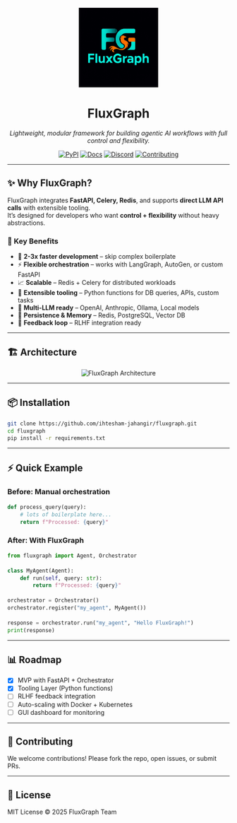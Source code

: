 <p align="center">
  <img src="logo.jpeg" alt="FluxGraph Logo" width="180"/>
</p>

<h1 align="center">FluxGraph</h1>

<p align="center">
  <i>Lightweight, modular framework for building agentic AI workflows with full control and flexibility.</i>
</p>

<p align="center">
  <a href="https://pypi.org/project/fluxgraph/"><img src="https://img.shields.io/pypi/v/fluxgraph?color=blue" alt="PyPI"/></a>
  <a href="#"><img src="https://img.shields.io/badge/docs-available-brightgreen" alt="Docs"/></a>
  <a href="#"><img src="https://img.shields.io/discord/123456789?logo=discord&label=Discord" alt="Discord"/></a>
  <a href="https://github.com/ihtesham-jahangir/fluxgraph"><img src="https://img.shields.io/badge/contributions-welcome-orange" alt="Contributing"/></a>
</p>

---

## ✨ Why FluxGraph?

FluxGraph integrates **FastAPI, Celery, Redis**, and supports **direct LLM API calls** with extensible tooling.  
It’s designed for developers who want **control + flexibility** without heavy abstractions.

### 🔑 Key Benefits
- 🚀 **2-3x faster development** – skip complex boilerplate  
- ⚡ **Flexible orchestration** – works with LangGraph, AutoGen, or custom FastAPI  
- 📈 **Scalable** – Redis + Celery for distributed workloads  
- 🔌 **Extensible tooling** – Python functions for DB queries, APIs, custom tasks  
- 🤖 **Multi-LLM ready** – OpenAI, Anthropic, Ollama, Local models  
- 🧠 **Persistence & Memory** – Redis, PostgreSQL, Vector DB  
- 🔄 **Feedback loop** – RLHF integration ready  

---

## 🏗️ Architecture

<p align="center">
  <img src="flux-architecture.png" alt="FluxGraph Architecture" width="600"/>
</p>

---

## 📦 Installation
```bash
git clone https://github.com/ihtesham-jahangir/fluxgraph.git
cd fluxgraph
pip install -r requirements.txt
```

---

## ⚡ Quick Example

### Before: Manual orchestration
```python
def process_query(query):
    # lots of boilerplate here...
    return f"Processed: {query}"
```

### After: With FluxGraph
```python
from fluxgraph import Agent, Orchestrator

class MyAgent(Agent):
    def run(self, query: str):
        return f"Processed: {query}"

orchestrator = Orchestrator()
orchestrator.register("my_agent", MyAgent())

response = orchestrator.run("my_agent", "Hello FluxGraph!")
print(response)
```

---

## 📊 Roadmap
- [x] MVP with FastAPI + Orchestrator  
- [x] Tooling Layer (Python functions)  
- [ ] RLHF feedback integration  
- [ ] Auto-scaling with Docker + Kubernetes  
- [ ] GUI dashboard for monitoring  

---

## 🤝 Contributing
We welcome contributions! Please fork the repo, open issues, or submit PRs.  

---

## 📜 License
MIT License © 2025 FluxGraph Team
